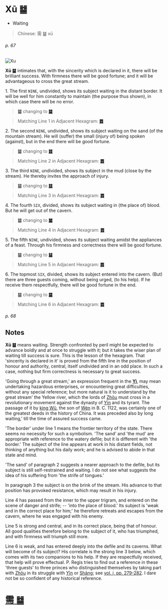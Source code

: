 # Xū ䷄

* Waiting

> Chinese: 需 ䷄ xū

###### p. 67

![Xu](https://88o.io/wp-content/uploads/2018/09/05-e99c80xu.jpg)

**Xū ䷄** intimates that, with the sincerity which is declared in it, there will be brilliant success. With firmness there will be good fortune; and it will be advantageous to cross the great stream.

1.<a name="5.1"></a> The first `NINE`, undivided, shows its subject waiting in the distant border. It will be well for him constantly to maintain (the purpose thus shown), in which case there will be no error.

> **䷄** changing to [**䷯**](e4ba95jing.md#48.1)

> Matching Line 1 in Adjacent Hexagram: [**䷅**](e8aebcsong.md#6.1)

2.<a name="5.2"></a> The second `NINE`, undivided, shows its subject waiting on the sand (of the mountain stream). He will (suffer) the small (injury of) being spoken (against), but in the end there will be good fortune.

> **䷄** changing to [**䷾**](e697a2e6b58ejiji.md#63.2)

> Matching Line 2 in Adjacent Hexagram: [**䷅**](e8aebcsong.md#6.2)

3.<a name="5.3"></a> The third `NINE`, undivided, shows its subject in the mud (close by the stream). He thereby invites the approach of injury.

> **䷄** changing to [**䷻**](e88a82jie.md#60.3)

> Matching Line 3 in Adjacent Hexagram: [**䷅**](e8aebcsong.md#6.3)

4.<a name="5.4"></a> The fourth `SIX`, divided, shows its subject waiting in (the place of) blood. But he will get out of the cavern.

> **䷄** changing to [**䷪**](e5a4acguai.md#43.4)

> Matching Line 4 in Adjacent Hexagram: [**䷅**](e8aebcsong.md#6.4)

5.<a name="5.5"></a> The fifth `NINE`, undivided, shows its subject waiting amidst the appliances of a feast. Through his firmness and correctness there will be good fortune.

> **䷄** changing to [**䷊**](e6b3b0tai.md#11.5)

> Matching Line 5 in Adjacent Hexagram: [**䷅**](e8aebcsong.md#6.5)

6.<a name="5.6"></a> The topmost `SIX`, divided, shows its subject entered into the cavern. (But) there are three guests coming, without being urged, (to his help). If he receive them respectfully, there will be good fortune in the end.

> **䷄** changing to [**䷈**](e5b08fe7959cxiaoxu.md#9.6)

> Matching Line 6 in Adjacent Hexagram: [**䷅**](e8aebcsong.md#6.6)

###### p. 68

## Notes

**Xū ䷄** means waiting. Strength confronted by peril might be expected to advance boldly and at once to struggle with it; but it takes the wiser plan of waiting till success is sure. This is the lesson of the hexagram. That 'sincerity is declared in it' is proved from the fifth line in the position of honour and authority, central, itself undivided and in an odd place. In such a case, nothing but firm correctness is necessary to great success.

'Going through a great stream,' an expression frequent in the [**Yì**](https://en.wikipedia.org/wiki/I_Ching), may mean undertaking hazardous enterprises, or encountering great difficulties, without any special reference; but more natural is it to understand by the great stream' the Yellow river, which the lords of [Zhōu](https://en.wikipedia.org/wiki/Zhou_dynasty) must cross in a revolutionary movement against the dynasty of [Yīn](https://en.wiktionary.org/wiki/殷代) and its tyrant. The passage of it by [king Wǔ](https://en.wikipedia.org/wiki/King_Wu_of_Zhou), the son of [Wén](https://en.wikipedia.org/wiki/King_Wen_of_Zhou) in B. C. 1122, was certainly one of the greatest deeds in the history of China. It was preceded also by long waiting,' till the time of assured success came.

'The border' under line 1 means the frontier territory of the state. There seems no necessity for such a symbolism. 'The sand' and 'the mud' are appropriate with reference to the watery defile; but it is different with 'the border.' The subject of the line appears at work in his distant fields, not thinking of anything but his daily work; and he is advised to abide in that state and mind.

'The sand' of paragraph 2 suggests a nearer approach to the defile, but its subject is still self-restrained and waiting. I do not see what suggests the idea of his suffering from 'the strife of tongues.'

In paragraph 3 the subject is on the brink of the stream. His advance to that position has provoked resistance, which may result in his injury.

Line 4 has passed from the inner to the upper trigram, and entered on the scene of danger and strife; -- 'into the place of blood.' Its subject is 'weak and in the correct place for him;' he therefore retreats and escapes from the cavern, where he was engaged with his enemy.

Line 5 is strong and central, and in its correct place, being that of honour. All good qualities therefore belong to the subject of it, who has triumphed, and with firmness will triumph still more.

Line 6 is weak, and has entered deeply into the defile and its caverns. What will become of its subject? His correlate is the strong line 3 below, which comes with its two companions to his help. If they are respectfully received, that help will prove effectual. P. Regis tries to find out a reference in these 'three guests' to three princes who distinguished themselves by taking part with [Zhōu](https://en.wikipedia.org/wiki/Zhou_dynasty) in its struggle with [Yīn](https://en.wiktionary.org/wiki/殷代) or [Shāng](https://en.wikipedia.org/wiki/Shang_dynasty); see [vol. i, pp. 279-282](appendix02s1.md#p-279). I dare not be so confident of any historical reference.

# [需 ䷄](e99c80xu_cn.md)
